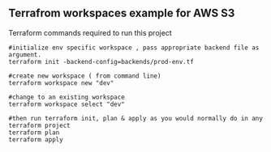 <h2> Terrafrom workspaces example for AWS S3</h2>

Terraform commands required to run this project

```
#initialize env specific workspace , pass appropriate backend file as argument. 
terraform init -backend-config=backends/prod-env.tf

#create new workspace ( from command line)
terraform workspace new "dev"
 
#change to an existing workspace
terraform workspace select "dev"
 
#then run terraform init, plan & apply as you would normally do in any terraform project
terraform plan 
terraform apply
```
